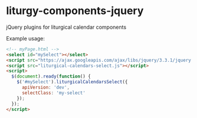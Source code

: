 # liturgy-components-jquery
jQuery plugins for liturgical calendar components


Example usage:
```html
<!-- myPage.html -->
<select id="mySelect"></select>
<script src="https://ajax.googleapis.com/ajax/libs/jquery/3.3.1/jquery.min.js"></script>
<script src="liturgical-calendars-select.js"></script>
<script>
  $(document).ready(function() {
    $('#mySelect').liturgicalCalendarsSelect({
      apiVersion: 'dev',
      selectClass: 'my-select'
    });
  });
</script>
```
